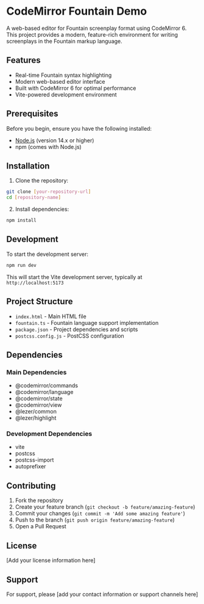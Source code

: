 # CodeMirror Fountain Demo

A web-based editor for Fountain screenplay format using CodeMirror 6. This project provides a modern, feature-rich environment for writing screenplays in the Fountain markup language.

## Features

- Real-time Fountain syntax highlighting
- Modern web-based editor interface
- Built with CodeMirror 6 for optimal performance
- Vite-powered development environment

## Prerequisites

Before you begin, ensure you have the following installed:

- [Node.js](https://nodejs.org/) (version 14.x or higher)
- npm (comes with Node.js)

## Installation

1. Clone the repository:

```bash
git clone [your-repository-url]
cd [repository-name]
```

2. Install dependencies:

```bash
npm install
```

## Development

To start the development server:

```bash
npm run dev
```

This will start the Vite development server, typically at `http://localhost:5173`

## Project Structure

- `index.html` - Main HTML file
- `fountain.ts` - Fountain language support implementation
- `package.json` - Project dependencies and scripts
- `postcss.config.js` - PostCSS configuration

## Dependencies

### Main Dependencies

- @codemirror/commands
- @codemirror/language
- @codemirror/state
- @codemirror/view
- @lezer/common
- @lezer/highlight

### Development Dependencies

- vite
- postcss
- postcss-import
- autoprefixer

## Contributing

1. Fork the repository
2. Create your feature branch (`git checkout -b feature/amazing-feature`)
3. Commit your changes (`git commit -m 'Add some amazing feature'`)
4. Push to the branch (`git push origin feature/amazing-feature`)
5. Open a Pull Request

## License

[Add your license information here]

## Support

For support, please [add your contact information or support channels here]

